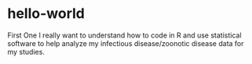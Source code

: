 hello-world
===========

First One
I really want to understand how to code in R and use statistical software to help analyze my infectious disease/zoonotic disease data for my studies.
